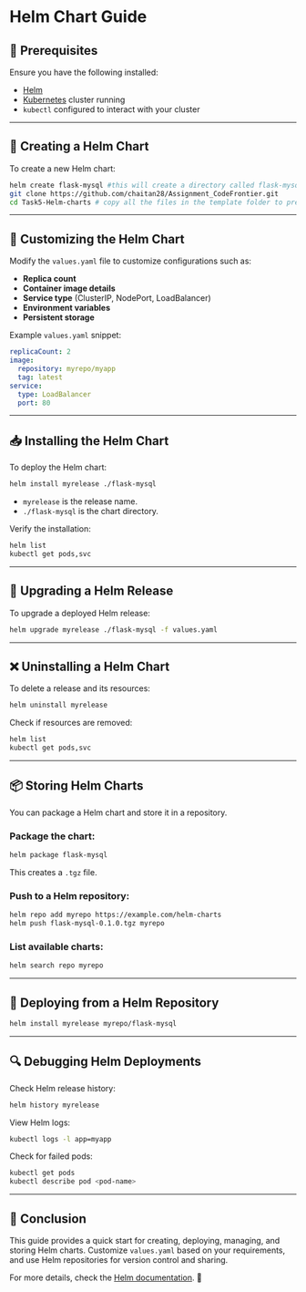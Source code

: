 # Helm Chart Guide

## 📌 Prerequisites
Ensure you have the following installed:
- [Helm](https://helm.sh/docs/intro/install/)
- [Kubernetes](https://kubernetes.io/docs/setup/) cluster running
- `kubectl` configured to interact with your cluster

---

## 🚀 Creating a Helm Chart
To create a new Helm chart:
```sh
helm create flask-mysql #this will create a directory called flask-mysql
git clone https://github.com/chaitan28/Assignment_CodeFrontier.git
cd Task5-Helm-charts # copy all the files in the template folder to previous created flask-mysql

```

---

## 🔧 Customizing the Helm Chart
Modify the `values.yaml` file to customize configurations such as:
- **Replica count**
- **Container image details**
- **Service type** (ClusterIP, NodePort, LoadBalancer)
- **Environment variables**
- **Persistent storage**

Example `values.yaml` snippet:
```yaml
replicaCount: 2
image:
  repository: myrepo/myapp
  tag: latest
service:
  type: LoadBalancer
  port: 80
```

---

## 📥 Installing the Helm Chart
To deploy the Helm chart:
```sh
helm install myrelease ./flask-mysql
```
- `myrelease` is the release name.
- `./flask-mysql` is the chart directory.

Verify the installation:
```sh
helm list
kubectl get pods,svc
```

---

## 🔄 Upgrading a Helm Release
To upgrade a deployed Helm release:
```sh
helm upgrade myrelease ./flask-mysql -f values.yaml
```

---

## ❌ Uninstalling a Helm Chart
To delete a release and its resources:
```sh
helm uninstall myrelease
```
Check if resources are removed:
```sh
helm list
kubectl get pods,svc
```

---

## 📦 Storing Helm Charts
You can package a Helm chart and store it in a repository.
### Package the chart:
```sh
helm package flask-mysql
```
This creates a `.tgz` file.

### Push to a Helm repository:
```sh
helm repo add myrepo https://example.com/helm-charts
helm push flask-mysql-0.1.0.tgz myrepo
```

### List available charts:
```sh
helm search repo myrepo
```

---

## 🎯 Deploying from a Helm Repository
```sh
helm install myrelease myrepo/flask-mysql
```

---

## 🔍 Debugging Helm Deployments
Check Helm release history:
```sh
helm history myrelease
```
View Helm logs:
```sh
kubectl logs -l app=myapp
```
Check for failed pods:
```sh
kubectl get pods
kubectl describe pod <pod-name>
```

---

## 📢 Conclusion
This guide provides a quick start for creating, deploying, managing, and storing Helm charts. Customize `values.yaml` based on your requirements, and use Helm repositories for version control and sharing.

For more details, check the [Helm documentation](https://helm.sh/docs/). 🚀

